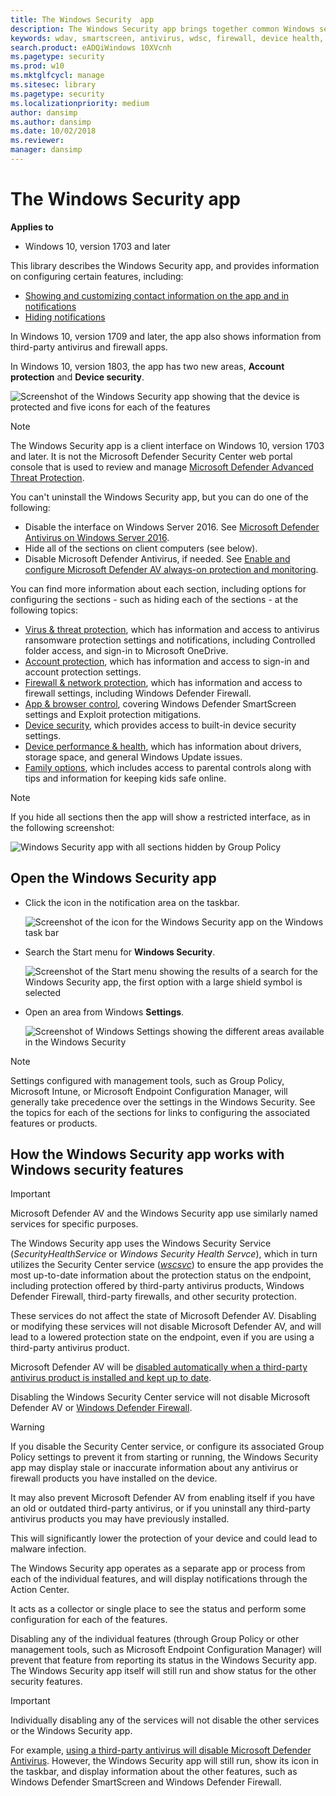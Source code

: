 ```yaml
---
title: The Windows Security  app
description: The Windows Security app brings together common Windows security features into one place
keywords: wdav, smartscreen, antivirus, wdsc, firewall, device health, performance, Edge, browser, family, parental options, security, windows
search.product: eADQiWindows 10XVcnh
ms.pagetype: security
ms.prod: w10
ms.mktglfcycl: manage
ms.sitesec: library
ms.pagetype: security
ms.localizationpriority: medium
author: dansimp
ms.author: dansimp
ms.date: 10/02/2018
ms.reviewer:
manager: dansimp
---
```


# The Windows Security app

**Applies to**

- Windows 10, version 1703 and later

This library describes the Windows Security app, and provides information on configuring certain features, including:

<a id="customize-notifications-from-the-windows-defender-security-center"></a>

- [Showing and customizing contact information on the app and in notifications](wdsc-customize-contact-information.md)
- [Hiding notifications](wdsc-hide-notifications.md)

In Windows 10, version 1709 and later, the app also shows information from third-party antivirus and firewall apps.

In Windows 10, version 1803, the app has two new areas, **Account protection** and **Device security**.

![Screenshot of the Windows Security app showing that the device is protected and five icons for each of the features](images/security-center-home.png)

> [!NOTE]
> The Windows Security app is a client interface on Windows 10, version 1703 and later. It is not the Microsoft Defender Security Center web portal console that is used to review and manage [Microsoft Defender Advanced Threat Protection](https://docs.microsoft.com/windows/threat-protection/windows-defender-atp/windows-defender-advanced-threat-protection).

You can't uninstall the Windows Security app, but you can do one of the following:

- Disable the interface on Windows Server 2016. See [Microsoft Defender Antivirus on Windows Server 2016](https://docs.microsoft.com/windows/security/threat-protection/microsoft-defender-antivirus/microsoft-defender-antivirus-on-windows-server-2016).
- Hide all of the sections on client computers (see below).
- Disable Microsoft Defender Antivirus, if needed. See [Enable and configure Microsoft Defender AV always-on protection and monitoring](https://docs.microsoft.com/windows/security/threat-protection/microsoft-defender-antivirus/configure-real-time-protection-microsoft-defender-antivirus).

You can find more information about each section, including options for configuring the sections - such as hiding each of the sections - at the following topics:

- [Virus & threat protection](wdsc-virus-threat-protection.md), which has information and access to antivirus ransomware protection settings and notifications, including Controlled folder access, and sign-in to Microsoft OneDrive.
- [Account protection](wdsc-account-protection.md), which has information and access to sign-in and account protection settings.
- [Firewall & network protection](wdsc-firewall-network-protection.md), which has information and access to firewall settings, including Windows Defender Firewall.
- [App & browser control](wdsc-app-browser-control.md), covering Windows Defender SmartScreen settings and Exploit protection mitigations.
- [Device security](wdsc-device-security.md), which provides access to built-in device security settings.
- [Device performance & health](wdsc-device-performance-health.md), which has information about drivers, storage space, and general Windows Update issues.
- [Family options](wdsc-family-options.md), which includes access to parental controls along with tips and information for keeping kids safe online.

> [!NOTE]
> If you hide all sections then the app will show a restricted interface, as in the following screenshot:
>
> ![Windows Security app with all sections hidden by Group Policy](images/wdsc-all-hide.png)

## Open the Windows Security app

- Click the icon in the notification area on the taskbar.

    ![Screenshot of the icon for the Windows Security app on the Windows task bar](images/security-center-taskbar.png)
- Search the Start menu for **Windows Security**.

    ![Screenshot of the Start menu showing the results of a search for the Windows Security app, the first option with a large shield symbol is selected](images/security-center-start-menu.png)
- Open an area from Windows **Settings**.

    ![Screenshot of Windows Settings showing the different areas available in the Windows Security](images/settings-windows-defender-security-center-areas.png)

> [!NOTE]
> Settings configured with management tools, such as Group Policy, Microsoft Intune, or Microsoft Endpoint Configuration Manager, will generally take precedence over the settings in the Windows Security. See the topics for each of the sections for links to configuring the associated features or products.

## How the Windows Security app works with Windows security features

> [!IMPORTANT]
> Microsoft Defender AV and the Windows Security app use similarly named services for specific purposes.
>
> The Windows Security app uses the Windows Security Service (*SecurityHealthService* or *Windows Security Health Servce*), which in turn utilizes the Security Center service ([*wscsvc*](https://technet.microsoft.com/library/bb457154.aspx#EDAA)) to ensure the app provides the most up-to-date information about the protection status on the endpoint, including protection offered by third-party antivirus products, Windows Defender Firewall, third-party firewalls, and other security protection.
>
>These services do not affect the state of Microsoft Defender AV. Disabling or modifying these services will not disable Microsoft Defender AV, and will lead to a lowered protection state on the endpoint, even if you are using a third-party antivirus product.
>
>Microsoft Defender AV will be [disabled automatically when a third-party antivirus product is installed and kept up to date](../microsoft-defender-antivirus/microsoft-defender-antivirus-compatibility.md).
>
> Disabling the Windows Security Center service will not disable Microsoft Defender AV or [Windows Defender Firewall](https://docs.microsoft.com/windows/access-protection/windows-firewall/windows-firewall-with-advanced-security).

> [!WARNING]
> If you disable the Security Center service, or configure its associated Group Policy settings to prevent it from starting or running, the Windows Security app may display stale or inaccurate information about any antivirus or firewall products you have installed on the device.
>
> It may also prevent Microsoft Defender AV from enabling itself if you have an old or outdated third-party antivirus, or if you uninstall any third-party antivirus products you may have previously installed.
>
> This will significantly lower the protection of your device and could lead to malware infection.

The Windows Security app operates as a separate app or process from each of the individual features, and will display notifications through the Action Center.

It acts as a collector or single place to see the status and perform some configuration for each of the features.

Disabling any of the individual features (through Group Policy or other management tools, such as Microsoft Endpoint Configuration Manager) will prevent that feature from reporting its status in the Windows Security app. The Windows Security app itself will still run and show status for the other security features.

> [!IMPORTANT]
> Individually disabling any of the services will not disable the other services or the Windows Security app.

For example, [using a third-party antivirus will disable Microsoft Defender Antivirus](https://docs.microsoft.com/windows/threat-protection/microsoft-defender-antivirus/microsoft-defender-antivirus-compatibility). However, the Windows Security app will still run, show its icon in the taskbar, and display information about the other features, such as Windows Defender SmartScreen and Windows Defender Firewall.
